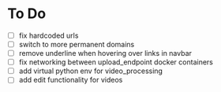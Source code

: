 # To Do

- [ ] fix hardcoded urls
- [ ] switch to more permanent domains
- [ ] remove underline when hovering over links in navbar
- [ ] fix networking between upload_endpoint docker containers
- [ ] add virtual python env for video_processing
- [ ] add edit functionality for videos
